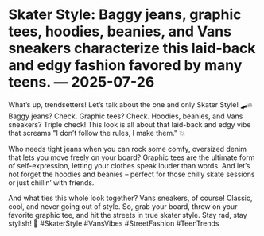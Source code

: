# Skater Style: Baggy jeans, graphic tees, hoodies, beanies, and Vans sneakers characterize this laid-back and edgy fashion favored by many teens. — 2025-07-26

What’s up, trendsetters! Let’s talk about the one and only Skater Style! 🛹🔥 Baggy jeans? Check. Graphic tees? Check. Hoodies, beanies, and Vans sneakers? Triple check! This look is all about that laid-back and edgy vibe that screams "I don’t follow the rules, I make them." 💥

Who needs tight jeans when you can rock some comfy, oversized denim that lets you move freely on your board? Graphic tees are the ultimate form of self-expression, letting your clothes speak louder than words. And let’s not forget the hoodies and beanies – perfect for those chilly skate sessions or just chillin’ with friends.

And what ties this whole look together? Vans sneakers, of course! Classic, cool, and never going out of style. So, grab your board, throw on your favorite graphic tee, and hit the streets in true skater style. Stay rad, stay stylish! 🤙 #SkaterStyle #VansVibes #StreetFashion #TeenTrends
